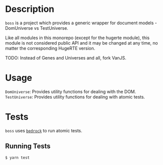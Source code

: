 # Description
`boss` is a project which provides a generic wrapper for document models - DomUniverse vs TestUniverse.

Like all modules in this monorepo (except for the hugerte module), this module is not considered public API and it may be changed at any time, no matter the corresponding HugeRTE version.

TODO: Instead of Genes and Universes and all, fork VanJS.

# Usage
`DomUniverse`: Provides utility functions for dealing with the DOM.
`TestUniverse`: Provides utility functions for dealing with atomic tests.
# Tests
`boss` uses [`bedrock`](https://www.npmjs.com/package/@ephox/bedrock) to run atomic tests.
## Running Tests
`$ yarn test`
